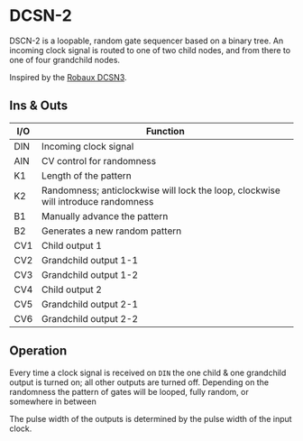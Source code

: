 # DCSN-2

DSCN-2 is a loopable, random gate sequencer based on a binary tree. An incoming clock signal is routed to
one of two child nodes, and from there to one of four grandchild nodes.

Inspired by the [Robaux DCSN3](https://robaux.io/products/dcsn3).

## Ins & Outs

| I/O | Function
|-----|-----------------------------------------------------------------------------------|
| DIN | Incoming clock signal                                                             |
| AIN | CV control for randomness                                                         |
| K1  | Length of the pattern                                                             |
| K2  | Randomness; anticlockwise will lock the loop, clockwise will introduce randomness |
| B1  | Manually advance the pattern                                                      |
| B2  | Generates a new random pattern                                                    |
| CV1 | Child output 1                                                                    |
| CV2 | Grandchild output 1-1                                                             |
| CV3 | Grandchild output 1-2                                                             |
| CV4 | Child output 2                                                                    |
| CV5 | Grandchild output 2-1                                                             |
| CV6 | Grandchild output 2-2                                                             |

## Operation

Every time a clock signal is received on `DIN` the one child & one grandchild output is turned on; all other
outputs are turned off.  Depending on the randomness the pattern of gates will be looped, fully random, or
somewhere in between

The pulse width of the outputs is determined by the pulse width of the input clock.
